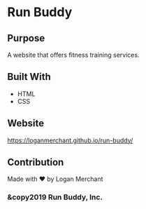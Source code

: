 # Run Buddy

## Purpose
A website that offers fitness training services.

## Built With
* HTML
* CSS

## Website
https://loganmerchant.github.io/run-buddy/

## Contribution
Made with ❤️ by Logan Merchant

### &copy2019 Run Buddy, Inc.
